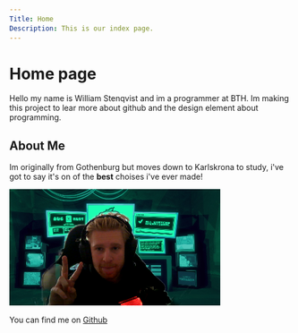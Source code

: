 ```yaml
---
Title: Home
Description: This is our index page.
---
```


Home page
==========================

Hello my name is William Stenqvist and im a programmer at BTH. Im making this project to lear more about github and the design element about programming.
## About Me
Im originally from Gothenburg but moves down to Karlskrona to study, i've got to say it's on of the **best** choises i've ever made! 

![Picture of me](../assets/img/me.png)


You can find me on [Github](https://github.com/Stonie24/)
